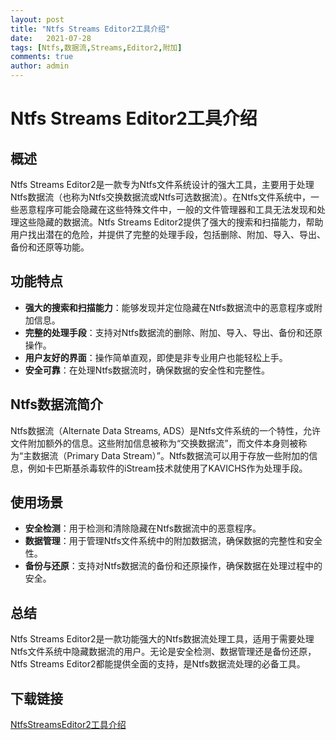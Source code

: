 ```yaml
---
layout: post
title: "Ntfs Streams Editor2工具介绍"
date:   2021-07-28
tags: [Ntfs,数据流,Streams,Editor2,附加]
comments: true
author: admin
---
```

# Ntfs Streams Editor2工具介绍

## 概述
Ntfs Streams Editor2是一款专为Ntfs文件系统设计的强大工具，主要用于处理Ntfs数据流（也称为Ntfs交换数据流或Ntfs可选数据流）。在Ntfs文件系统中，一些恶意程序可能会隐藏在这些特殊文件中，一般的文件管理器和工具无法发现和处理这些隐藏的数据流。Ntfs Streams Editor2提供了强大的搜索和扫描能力，帮助用户找出潜在的危险，并提供了完整的处理手段，包括删除、附加、导入、导出、备份和还原等功能。

## 功能特点
- **强大的搜索和扫描能力**：能够发现并定位隐藏在Ntfs数据流中的恶意程序或附加信息。
- **完整的处理手段**：支持对Ntfs数据流的删除、附加、导入、导出、备份和还原操作。
- **用户友好的界面**：操作简单直观，即使是非专业用户也能轻松上手。
- **安全可靠**：在处理Ntfs数据流时，确保数据的安全性和完整性。

## Ntfs数据流简介
Ntfs数据流（Alternate Data Streams, ADS）是Ntfs文件系统的一个特性，允许文件附加额外的信息。这些附加信息被称为“交换数据流”，而文件本身则被称为“主数据流（Primary Data Stream）”。Ntfs数据流可以用于存放一些附加的信息，例如卡巴斯基杀毒软件的iStream技术就使用了KAVICHS作为处理手段。

## 使用场景
- **安全检测**：用于检测和清除隐藏在Ntfs数据流中的恶意程序。
- **数据管理**：用于管理Ntfs文件系统中的附加数据流，确保数据的完整性和安全性。
- **备份与还原**：支持对Ntfs数据流的备份和还原操作，确保数据在处理过程中的安全。

## 总结
Ntfs Streams Editor2是一款功能强大的Ntfs数据流处理工具，适用于需要处理Ntfs文件系统中隐藏数据流的用户。无论是安全检测、数据管理还是备份还原，Ntfs Streams Editor2都能提供全面的支持，是Ntfs数据流处理的必备工具。

## 下载链接

[NtfsStreamsEditor2工具介绍](https://pan.quark.cn/s/ac5994ca4c86)